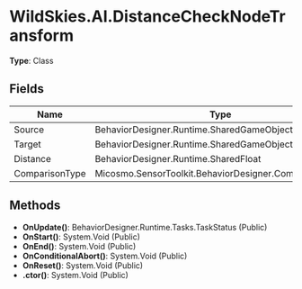 ﻿# WildSkies.AI.DistanceCheckNodeTransform

**Type**: Class

## Fields

| Name | Type | Access |
|------|------|--------|
| Source | BehaviorDesigner.Runtime.SharedGameObject | Public |
| Target | BehaviorDesigner.Runtime.SharedGameObject | Public |
| Distance | BehaviorDesigner.Runtime.SharedFloat | Public |
| ComparisonType | Micosmo.SensorToolkit.BehaviorDesigner.ComparisonType | Public |

## Methods

- **OnUpdate()**: BehaviorDesigner.Runtime.Tasks.TaskStatus (Public)
- **OnStart()**: System.Void (Public)
- **OnEnd()**: System.Void (Public)
- **OnConditionalAbort()**: System.Void (Public)
- **OnReset()**: System.Void (Public)
- **.ctor()**: System.Void (Public)

